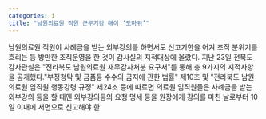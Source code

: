 ```yaml
---
categories: i
title: "남원의료원 직원 근무기강 해이 ‘도마위’"
---
```

남원의료원 직원이 사례금을 받는 외부강의를 하면서도 신고기한을 어겨 조직 분위기를 흐리는 등 방만한 조직운영을 한 것이 감사실의 지적대상에 올랐다. 지난 23일 전북도 감사관실은 "전라북도 남원의료원 재무감사처분 요구서"를 통해 총 9가지의 지적사항을 공개했다."부정청탁 및 금품등 수수의 금지에 관한 법률" 제10조 및 "전라북도 남원의료원 임직원 행동강령 규정" 제24조 등에 따르면 의료원 임직원들은 사례금을 받는 외부강의 등을 할 때엔 외부강의등의 요청 명세 등을 원장에게 강의를 마친 날로부터 10일 이내에 서면으로 신고해야 한
